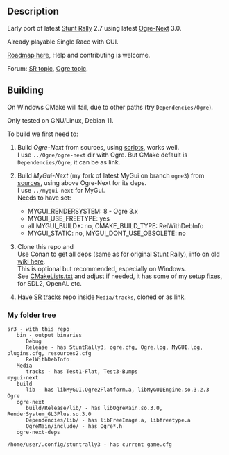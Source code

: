 ## Description

Early port of latest [Stunt Rally](https://github.com/stuntrally/stuntrally) 2.7 using latest [Ogre-Next](https://github.com/OGRECave/ogre-next) 3.0.  

Already playable Single Race with GUI.

[Roadmap here](https://stuntrally.tuxfamily.org/wiki/doku.php?id=roadmap#sr_3), Help and contributing is welcome.

Forum: [SR topic](https://forum.freegamedev.net/viewtopic.php?f=81&t=18515), [Ogre topic](https://forums.ogre3d.org/viewtopic.php?t=96576).


## Building

On Windows CMake will fail, due to other paths (try `Dependencies/Ogre`).

Only tested on GNU/Linux, Debian 11.  

To build we first need to:

1. Build *Ogre-Next* from sources, using [scripts](https://github.com/OGRECave/ogre-next/tree/master/Scripts/BuildScripts/output), works well.  
I use `../Ogre/ogre-next` dir with Ogre. But CMake default is `Dependencies/Ogre`, it can be as link.

2. Build *MyGui-Next* (my fork of latest MyGui on branch `ogre3`) from [sources](https://github.com/cryham/mygui-next/tree/ogre3), using above Ogre-Next for its deps.  
I use `../mygui-next` for MyGui.  
Needs to have set:  
    - MYGUI_RENDERSYSTEM: 8 - Ogre 3.x
    - MYGUI_USE_FREETYPE: yes
    - all MYGUI_BUILD*: no, CMAKE_BUILD_TYPE: RelWithDebInfo
	- MYGUI_STATIC: no, MYGUI_DONT_USE_OBSOLETE: no

3. Clone this repo and  
Use Conan to get all deps (same as for original Stunt Rally), info on old [wiki here](https://stuntrally.tuxfamily.org/wiki/doku.php?id=compile).  
This is optional but recommended, especially on Windows.  
See [CMakeLists.txt](/CMakeLists.txt) and adjust if needed, it has some of my setup fixes, for SDL2, OpenAL etc.  

4. Have [SR tracks](https://github.com/stuntrally/tracks) repo inside `Media/tracks`, cloned or as link.


### My folder tree
```
sr3 - with this repo
   bin - output binaries
      Debug
      Release - has StuntRally3, ogre.cfg, Ogre.log, MyGUI.log, plugins.cfg, resources2.cfg
      RelWithDebInfo
   Media
      tracks - has Test1-Flat, Test3-Bumps
mygui-next
   build
      lib - has libMyGUI.Ogre2Platform.a, libMyGUIEngine.so.3.2.3
Ogre
   ogre-next
      build/Release/lib/ - has libOgreMain.so.3.0, RenderSystem_GL3Plus.so.3.0
      Dependencies/lib/ - has libFreeImage.a, libfreetype.a
      OgreMain/include/ - has Ogre*.h
   ogre-next-deps

/home/user/.config/stuntrally3 - has current game.cfg
```